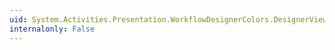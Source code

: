 ```yaml
---
uid: System.Activities.Presentation.WorkflowDesignerColors.DesignerViewStatusBarBackgroundColorKey
internalonly: False
---
```

